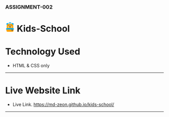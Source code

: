 ### ASSIGNMENT-002

# <img width=30 src="./assets/logo.png"/> Kids-School

# Technology Used

- HTML & CSS only

---

# Live Website Link

- Live Link. https://md-zeon.github.io/kids-school/

---